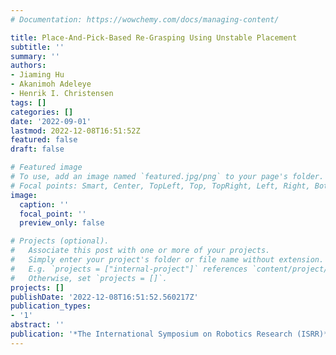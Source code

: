 ```yaml
---
# Documentation: https://wowchemy.com/docs/managing-content/

title: Place-And-Pick-Based Re-Grasping Using Unstable Placement
subtitle: ''
summary: ''
authors:
- Jiaming Hu
- Akanimoh Adeleye
- Henrik I. Christensen
tags: []
categories: []
date: '2022-09-01'
lastmod: 2022-12-08T16:51:52Z
featured: false
draft: false

# Featured image
# To use, add an image named `featured.jpg/png` to your page's folder.
# Focal points: Smart, Center, TopLeft, Top, TopRight, Left, Right, BottomLeft, Bottom, BottomRight.
image:
  caption: ''
  focal_point: ''
  preview_only: false

# Projects (optional).
#   Associate this post with one or more of your projects.
#   Simply enter your project's folder or file name without extension.
#   E.g. `projects = ["internal-project"]` references `content/project/deep-learning/index.md`.
#   Otherwise, set `projects = []`.
projects: []
publishDate: '2022-12-08T16:51:52.560217Z'
publication_types:
- '1'
abstract: ''
publication: '*The International Symposium on Robotics Research (ISRR)*'
---
```

